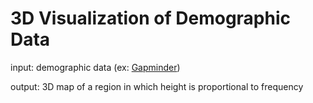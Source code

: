 # 3D Visualization of Demographic Data

input: demographic data (ex: [Gapminder](https://www.gapminder.org/))

output: 3D map of a region in which height is proportional to frequency



